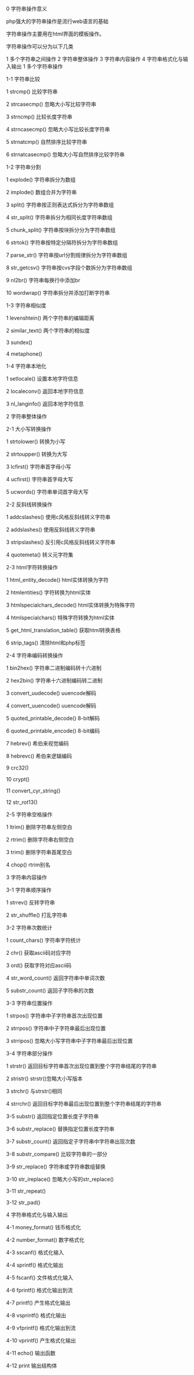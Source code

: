 0 字符串操作意义

php强大的字符串操作是流行web语言的基础

字符串操作主要用在html界面的模板操作。

字符串操作可以分为以下几类

1 多个字符串之间操作
2 字符串整体操作
3 字符串内容操作
4 字符串格式化与输入输出
1 多个字符串操作

1-1 字符串比较

1 strcmp() 比较字符串

2 strcasecmp() 忽略大小写比较字符串

3 strncmp() 比较长度字符串

4 strncasecmp() 忽略大小写比较长度字符串

5 strnatcmp() 自然排序比较字符串

6 strnatcasecmp() 忽略大小写自然排序比较字符串

1-2 字符串分割

1 explode() 字符串拆分为数组

2 implode() 数组合并为字符串

3 split() 字符串按正则表达式拆分为字符串数组

4 str_split() 字符串拆分为相同长度字符串数组

5 chunk_split() 字符串按块拆分分为字符串数组

6 strtok() 字符串按特定分隔符拆分为字符串数组

7 parse_str() 字符串按url分割规律拆分为字符串数组

8 str_getcsv() 字符串按cvs字段个数拆分为字符串数组

9 nl2br() 字符串每换行中添加br

10 wordwrap() 字符串拆分并添加打断字符串

1-3 字符串相似度

1 levenshtein() 两个字符串的编辑距离

2 similar_text() 两个字符串的相似度

3 sundex()

4 metaphone()

1-4 字符串本地化

1 setlocale() 设置本地字符信息

2 localeconv() 返回本地字符信息

3 nl_langinfo() 返回本地字符信息

2 字符串整体操作

2-1 大小写转换操作

1 strtolower() 转换为小写

2 strtoupper() 转换为大写

3 lcfirst() 字符串首字母小写

4 ucfirst() 字符串首字母大写

5 ucwords() 字符串单词首字母大写

2-2 反斜线转换操作

1 addcslashes() 使用c风格反斜线转义字符串

2 addslashes() 使用反斜线转义字符串

3 stripslashes() 反引用c风格反斜线转义字符串

4 quotemeta() 转义元字符集

2-3 html字符转换操作

1 html_entity_decode() html实体转换为字符

2 htmlentities() 字符转换为html实体

3 htmlspecialchars_decode() html实体转换为特殊字符

4 htmlspecialchars() 特殊字符转换为html实体

5 get_html_translation_table() 获取html转换表格

6 strip_tags() 清除html和php标签

2-4 字符串编码转换操作

1 bin2hex() 字符串二进制编码转十六进制

2 hex2bin() 字符串十六进制编码转二进制

3 convert_uudecode() uuencode解码

4 convert_uuencode() uuencode解码

5 quoted_printable_decode() 8-bit解码

6 quoted_printable_encode() 8-bit编码

7 hebrev() 希伯来视觉编码

8 hebrevc() 希伯来逻辑编码

9 crc32()

10 crypt()

11 convert_cyr_string()

12 str_rot13()

2-5 字符串空格操作

1 ltrim() 删除字符串左侧空白

2 rtrim() 删除字符串右侧空白

3 trim() 删除字符串首尾空白

4 chop() rtrim别名

3 字符串内容操作

3-1 字符串顺序操作

1 strrev() 反转字符串

2 str_shuffle() 打乱字符串

3-2 字符串次数统计

1 count_chars() 字符串字符统计

2 chr() 获取ascii码对应字符

3 ord() 获取字符对应ascii码

4 str_word_count() 返回字符串中单词次数

5 substr_count() 返回子字符串的次数

3-3 字符串位置操作

1 strpos() 字符串中子字符串首次出现位置

2 strrpos() 字符串中子字符串最后出现位置

3 strripos() 忽略大小写字符串中子字符串最后出现位置

3-4 字符串部分操作

1 strstr() 返回目标字符串首次出现位置到整个字符串结尾的字符串

2 stristr() strstr()忽略大小写版本

3 strchr() 与strstr()相同

4 strrchr() 返回目标字符串最后出现位置到整个字符串结尾的字符串

3-5 substr() 返回指定位置长度子字符串

3-6 substr_replace() 替换指定位置长度字符串

3-7 substr_count() 返回指定子字符串中字符串出现次数

3-8 substr_compare() 比较字符串的一部分

3-9 str_replace() 字符串或字符串数组替换

3-10 str_ireplace() 忽略大小写的str_replace()

3-11 str_repeat()

3-12 str_pad()

4 字符串格式化与输入输出

4-1 money_format() 钱币格式化

4-2 number_format() 数字格式化

4-3 sscanf() 格式化输入

4-4 sprintf() 格式化输出

4-5 fscanf() 文件格式化输入

4-6 fprintf() 格式化输出到流

4-7 printf() 产生格式化输出

4-8 vsprintf() 格式化输出

4-9 vfprintf() 格式化输出到流

4-10 vprintf() 产生格式化输出

4-11 echo() 输出函数

4-12 print 输出结构体

